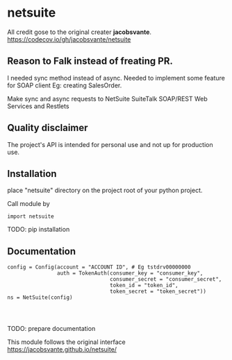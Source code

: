 # netsuite

All credit gose to the original creater **jacobsvante**. 
https://codecov.io/gh/jacobsvante/netsuite


## Reason to Falk instead of freating PR.

I needed sync method instead of async.
Needed to implement some feature for SOAP client Eg: creating SalesOrder.

Make sync and async requests to NetSuite SuiteTalk SOAP/REST Web Services and Restlets

## Quality disclaimer

The project's API is intended for personal use and not up for production use.

## Installation

place "netsuite" directory on the project root of your python project.

Call module by 
```
import netsuite
```

TODO: pip installation

## Documentation


```
config = Config(account = "ACCOUNT ID", # Eg tstdrv00000000
                auth = TokenAuth(consumer_key = "consumer_key",
                                 consumer_secret = "consumer_secret",
                                 token_id = "token_id",
                                 token_secret = "token_secret"))
ns = NetSuite(config)




```



TODO: prepare documentation

This module follows the original interface
https://jacobsvante.github.io/netsuite/
